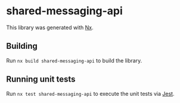 # shared-messaging-api

This library was generated with [Nx](https://nx.dev).

## Building

Run `nx build shared-messaging-api` to build the library.

## Running unit tests

Run `nx test shared-messaging-api` to execute the unit tests via [Jest](https://jestjs.io).
